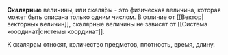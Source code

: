 
**Скалярные** величины, или скаля́ры - это физическая величина, которая может быть описана только одним числом. В отличие от [[Вектор|векторных величин]], скалярные величины не зависят от [[Система координат|системы координат]].

К скалярам относят, количество предметов, плотность, время, длину.